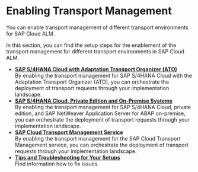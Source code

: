 <!-- loio4b74b16fb5c34e65a4969051f5020772 -->

# Enabling Transport Management

You can enable transport management of different transport environments for SAP Cloud ALM.

In this section, you can find the setup steps for the enablement of the transport management for different transport environments in SAP Cloud ALM.

-   **[SAP S/4HANA Cloud with Adaptation Transport Organizer \(ATO\)](sap-s-4hana-cloud-with-adaptation-transport-organizer-ato-a4238a9.md "By enabling the transport management for SAP S/4HANA Cloud with the Adaptation Transport
		Organizer (ATO), you can orchestrate the deployment of transport requests through your
		implementation landscape.")**  
By enabling the transport management for SAP S/4HANA Cloud with the Adaptation Transport Organizer \(ATO\), you can orchestrate the deployment of transport requests through your implementation landscape.
-   **[SAP S/4HANA Cloud, Private Edition and On-Premise Systems](sap-s-4hana-cloud-private-edition-and-on-premise-systems-5aa24f0.md "By enabling the transport management for SAP S/4HANA Cloud, private edition, and SAP
		NetWeaver Application Server for ABAP on-premise, you can orchestrate the deployment of
		transport requests through your implementation landscape.")**  
By enabling the transport management for SAP S/4HANA Cloud, private edition, and SAP NetWeaver Application Server for ABAP on-premise, you can orchestrate the deployment of transport requests through your implementation landscape.
-   **[SAP Cloud Transport Management Service](sap-cloud-transport-management-service-730ae36.md "By enabling the transport management for the SAP Cloud Transport Management service, you
		can orchestrate the deployment of transport requests through your implementation
		landscape.")**  
By enabling the transport management for the SAP Cloud Transport Management service, you can orchestrate the deployment of transport requests through your implementation landscape.
-   **[Tips and Troubleshooting for Your Setups](tips-and-troubleshooting-for-your-setups-0fb29d9.md "Find information how to fix issues.")**  
Find information how to fix issues.

